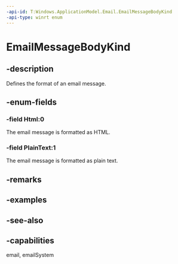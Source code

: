 ```yaml
---
-api-id: T:Windows.ApplicationModel.Email.EmailMessageBodyKind
-api-type: winrt enum
---
```


<!-- Enumeration syntax
public enum Windows.ApplicationModel.Email.EmailMessageBodyKind : int
-->

# EmailMessageBodyKind

## -description
Defines the format of an email message.

## -enum-fields
### -field Html:0
The email message is formatted as HTML.

### -field PlainText:1
The email message is formatted as plain text.


## -remarks

## -examples

## -see-also
## -capabilities
email, emailSystem
